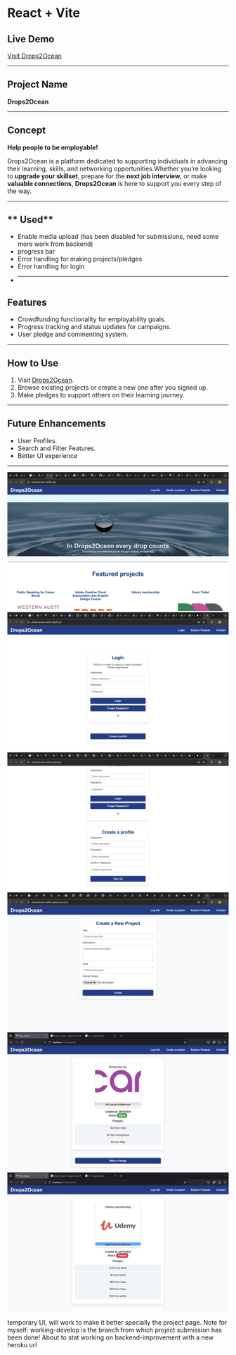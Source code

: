 # React + Vite

## Live Demo

[Visit Drops2Ocean](https://drops2ocean.netlify.app/)

---

## **Project Name**

**Drops2Ocean**

---

## **Concept**

**Help people to be employable!**

Drops2Ocean is a platform dedicated to supporting individuals in advancing their learning, skills, and networking opportunities.Whether you’re looking to **upgrade your skillset**, prepare for the **next job interview**, or make **valuable connections**, **Drops2Ocean** is here to support you every step of the way.

---

## ** Used**

- Enable media upload (has been disabled for submissions, need some more work from backend)
- progress bar
- Error handling for making projects/pledges
- Error handling for login
- ***

## **Features**

- Crowdfunding functionality for employability goals.
- Progress tracking and status updates for campaigns.
- User pledge and commenting system.

---

## **How to Use**

1. Visit [Drops2Ocean](https://drops2ocean.netlify.app/).
2. Browse existing projects or create a new one after you signed up.
3. Make pledges to support others on their learning journey.

---

## **Future Enhancements**

- User Profiles.
- Search and Filter Features.
- Better UI experience

---

![Homepage](screenshots/homepage-for-users.png)
![Login Page](screenshots/login-page.png)
![Sign-Up Page](screenshots/ShowSignup.png)
![Create Project Page](screenshots/create-project-page.png)
![Project Card - Open](screenshots/project-page-open-status.png)
![Project Card - Closed](screenshots/project-page-closed-status.png)

temporary UI, will work to make it better specially the project page.
Note for myself: working-develop is the branch from which project submission has been done!
About to stat working on backend-improvement with a new heroku url

